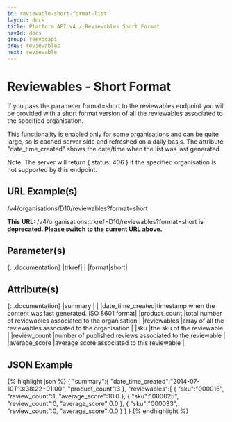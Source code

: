 ```yaml
---
id: reviewable-short-format-list
layout: docs
title: Platform API v4 / Reviewables Short Format
navId: docs
group: reevooapi
prev: reviewables
next: reviewable
---
```


# Reviewables - Short Format
If you pass the parameter format=short to the reviewables endpoint you will be provided with
a short format version of all the reviewables associated to the specified organisation.

This functionality is enabled only for some organisations and can be quite large, so is cached
server side and refreshed on a daily basis. The attribute "date_time_created" shows the
date/time when the list was last generated.

Note: The server will return { status: 406 } if the specified organisation is not supported
by this endpoint.

## URL Example(s)
/v4/organisations/D10/reviewables?format=short

<div class="warning">
  <strong>This URL: </strong> 
  /v4/organisations;trkref=D10/reviewables?format=short
  <strong> is deprecated. Please switch to the current URL above.</strong><br/>
</div>

## Parameter(s)

{: .documentation}
|trkref|     |
|format|short|

## Attribute(s)

{: .documentation}
|summary                                        |                                                              |
|<span class="indent-1">date_time_created</span>|timestamp when the content was last generated. ISO 8601 format|
|<span class="indent-1">product_count</span>    |total number of reviewables associated to the organisation    |
|reviewables                                    |array of all the reviewables associated to the organisation   |
|<span class="indent-1">sku</span>              |the sku of the reviewable                                     |
|<span class="indent-1">review_count</span>     |number of published reviews associated to the reviewable      |
|<span class="indent-1">average_score</span>    |average score associated to this reviewable                   |



## JSON Example
{% highlight json %}
{
   "summary":{
      "date_time_created":"2014-07-10T13:38:22+01:00",
      "product_count":3
   },
   "reviewables":[
      {
         "sku":"000016",
         "review_count":1,
         "average_score":10.0
      },
      {
         "sku":"000025",
         "review_count":0,
         "average_score":0.0
      },
      {
         "sku":"000033",
         "review_count":0,
         "average_score":0.0
      }
   ]
}
{% endhighlight %}
